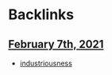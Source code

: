 
# Backlinks
## [February 7th, 2021](<February 7th, 2021.md>)
- [industriousness](<industriousness.md>)

